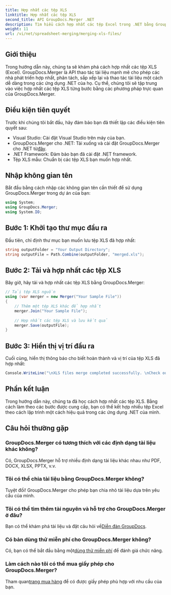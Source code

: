 ```yaml
---
title: Hợp nhất các tệp XLS
linktitle: Hợp nhất các tệp XLS
second_title: API GroupDocs.Merger .NET
description: Tìm hiểu cách hợp nhất các tệp Excel trong .NET bằng GroupDocs.Merger để thao tác tài liệu liền mạch. Thực hiện theo hướng dẫn từng bước của chúng tôi.
weight: 11
url: /vi/net/spreadsheet-merging/merging-xls-files/
---
```

## Giới thiệu
Trong hướng dẫn này, chúng ta sẽ khám phá cách hợp nhất các tệp XLS (Excel). GroupDocs.Merger là API thao tác tài liệu mạnh mẽ cho phép các nhà phát triển hợp nhất, phân tách, sắp xếp lại và thao tác tài liệu một cách dễ dàng trong các ứng dụng .NET của họ. Cụ thể, chúng tôi sẽ tập trung vào việc hợp nhất các tệp XLS từng bước bằng các phương pháp trực quan của GroupDocs.Merger.
## Điều kiện tiên quyết
Trước khi chúng tôi bắt đầu, hãy đảm bảo bạn đã thiết lập các điều kiện tiên quyết sau:
- Visual Studio: Cài đặt Visual Studio trên máy của bạn.
-  GroupDocs.Merger cho .NET: Tải xuống và cài đặt GroupDocs.Merger cho .NET từ[đây](https://releases.groupdocs.com/merger/net/).
- .NET Framework: Đảm bảo bạn đã cài đặt .NET framework.
- Tệp XLS mẫu: Chuẩn bị các tệp XLS bạn muốn hợp nhất.

## Nhập không gian tên
Bắt đầu bằng cách nhập các không gian tên cần thiết để sử dụng GroupDocs.Merger trong dự án của bạn:
```csharp
using System; 
using GroupDocs.Merger;
using System.IO;
```
## Bước 1: Khởi tạo thư mục đầu ra
Đầu tiên, chỉ định thư mục bạn muốn lưu tệp XLS đã hợp nhất:
```csharp
string outputFolder = "Your Output Directory";
string outputFile = Path.Combine(outputFolder, "merged.xls");
```
## Bước 2: Tải và hợp nhất các tệp XLS
Bây giờ, hãy tải và hợp nhất các tệp XLS bằng GroupDocs.Merger:
```csharp
// Tải tệp XLS nguồn
using (var merger = new Merger("Your Sample File"))
{
    // Thêm một tệp XLS khác để hợp nhất
    merger.Join("Your Sample File");
    
    // Hợp nhất các tệp XLS và lưu kết quả
    merger.Save(outputFile);
}
```
## Bước 3: Hiển thị vị trí đầu ra
Cuối cùng, hiển thị thông báo cho biết hoàn thành và vị trí của tệp XLS đã hợp nhất:
```csharp
Console.WriteLine("\nXLS files merge completed successfully. \nCheck output in {0}", outputFolder);
```

## Phần kết luận
Trong hướng dẫn này, chúng ta đã học cách hợp nhất các tệp XLS. Bằng cách làm theo các bước được cung cấp, bạn có thể kết hợp nhiều tệp Excel theo cách lập trình một cách hiệu quả trong các ứng dụng .NET của mình.

## Câu hỏi thường gặp
### GroupDocs.Merger có tương thích với các định dạng tài liệu khác không?
Có, GroupDocs.Merger hỗ trợ nhiều định dạng tài liệu khác nhau như PDF, DOCX, XLSX, PPTX, v.v.
### Tôi có thể chia tài liệu bằng GroupDocs.Merger không?
Tuyệt đối! GroupDocs.Merger cho phép bạn chia nhỏ tài liệu dựa trên yêu cầu của mình.
### Tôi có thể tìm thêm tài nguyên và hỗ trợ cho GroupDocs.Merger ở đâu?
Bạn có thể khám phá tài liệu và đặt câu hỏi về[Diễn đàn GroupDocs](https://forum.groupdocs.com/c/merger/32).
### Có bản dùng thử miễn phí cho GroupDocs.Merger không?
 Có, bạn có thể bắt đầu bằng một[dùng thử miễn phí](https://releases.groupdocs.com/) để đánh giá chức năng.
### Làm cách nào tôi có thể mua giấy phép cho GroupDocs.Merger?
 Tham quan[trang mua hàng](https://purchase.groupdocs.com/buy) để có được giấy phép phù hợp với nhu cầu của bạn.